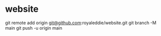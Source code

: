 # website

git remote add origin git@github.com:royaleddie/website.git
git branch -M main
git push -u origin main